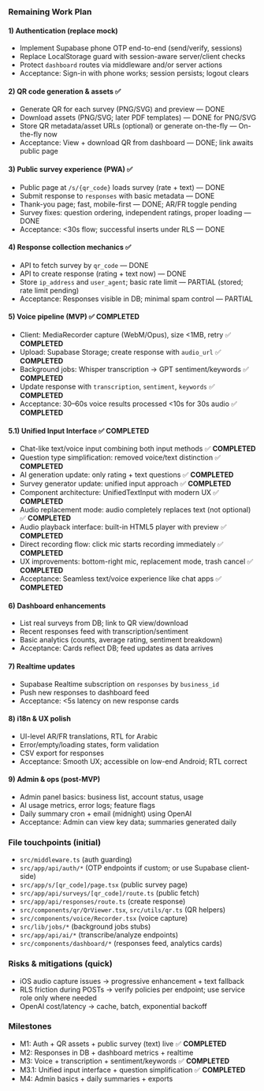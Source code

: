 ### Remaining Work Plan

#### 1) Authentication (replace mock)
- Implement Supabase phone OTP end-to-end (send/verify, sessions)
- Replace LocalStorage guard with session-aware server/client checks
- Protect `dashboard` routes via middleware and/or server actions
- Acceptance: Sign-in with phone works; session persists; logout clears

#### 2) QR code generation & assets ✅
- Generate QR for each survey (PNG/SVG) and preview — DONE
- Download assets (PNG/SVG; later PDF templates) — DONE for PNG/SVG
- Store QR metadata/asset URLs (optional) or generate on-the-fly — On-the-fly now
- Acceptance: View + download QR from dashboard — DONE; link awaits public page

#### 3) Public survey experience (PWA) ✅
- Public page at `/s/{qr_code}` loads survey (rate + text) — DONE
- Submit response to `responses` with basic metadata — DONE
- Thank-you page; fast, mobile-first — DONE; AR/FR toggle pending
- Survey fixes: question ordering, independent ratings, proper loading — DONE
- Acceptance: <30s flow; successful inserts under RLS — DONE

#### 4) Response collection mechanics ✅
- API to fetch survey by `qr_code` — DONE
- API to create response (rating + text now) — DONE
- Store `ip_address` and `user_agent`; basic rate limit — PARTIAL (stored; rate limit pending)
- Acceptance: Responses visible in DB; minimal spam control — PARTIAL

#### 5) Voice pipeline (MVP) ✅ **COMPLETED**
- Client: MediaRecorder capture (WebM/Opus), size <1MB, retry ✅ **COMPLETED**
- Upload: Supabase Storage; create response with `audio_url` ✅ **COMPLETED**
- Background jobs: Whisper transcription → GPT sentiment/keywords ✅ **COMPLETED**
- Update response with `transcription`, `sentiment`, `keywords` ✅ **COMPLETED**
- Acceptance: 30–60s voice results processed <10s for 30s audio ✅ **COMPLETED**

#### 5.1) Unified Input Interface ✅ **COMPLETED**
- Chat-like text/voice input combining both input methods ✅ **COMPLETED**
- Question type simplification: removed voice/text distinction ✅ **COMPLETED**
- AI generation update: only rating + text questions ✅ **COMPLETED**
- Survey generator update: unified input approach ✅ **COMPLETED**
- Component architecture: UnifiedTextInput with modern UX ✅ **COMPLETED**
- Audio replacement mode: audio completely replaces text (not optional) ✅ **COMPLETED**
- Audio playback interface: built-in HTML5 player with preview ✅ **COMPLETED**
- Direct recording flow: click mic starts recording immediately ✅ **COMPLETED**
- UX improvements: bottom-right mic, replacement mode, trash cancel ✅ **COMPLETED**
- Acceptance: Seamless text/voice experience like chat apps ✅ **COMPLETED**

#### 6) Dashboard enhancements
- List real surveys from DB; link to QR view/download
- Recent responses feed with transcription/sentiment
- Basic analytics (counts, average rating, sentiment breakdown)
- Acceptance: Cards reflect DB; feed updates as data arrives

#### 7) Realtime updates
- Supabase Realtime subscription on `responses` by `business_id`
- Push new responses to dashboard feed
- Acceptance: <5s latency on new response cards

#### 8) i18n & UX polish
- UI-level AR/FR translations, RTL for Arabic
- Error/empty/loading states, form validation
- CSV export for responses
- Acceptance: Smooth UX; accessible on low-end Android; RTL correct

#### 9) Admin & ops (post-MVP)
- Admin panel basics: business list, account status, usage
- AI usage metrics, error logs; feature flags
- Daily summary cron + email (midnight) using OpenAI
- Acceptance: Admin can view key data; summaries generated daily

### File touchpoints (initial)
- `src/middleware.ts` (auth guarding)
- `src/app/api/auth/*` (OTP endpoints if custom; or use Supabase client-side)
- `src/app/s/[qr_code]/page.tsx` (public survey page)
- `src/app/api/surveys/[qr_code]/route.ts` (public fetch)
- `src/app/api/responses/route.ts` (create response)
- `src/components/qr/QrViewer.tsx`, `src/utils/qr.ts` (QR helpers)
- `src/components/voice/Recorder.tsx` (voice capture)
- `src/lib/jobs/*` (background jobs stubs)
- `src/app/api/ai/*` (transcribe/analyze endpoints)
- `src/components/dashboard/*` (responses feed, analytics cards)

### Risks & mitigations (quick)
- iOS audio capture issues → progressive enhancement + text fallback
- RLS friction during POSTs → verify policies per endpoint; use service role only where needed
- OpenAI cost/latency → cache, batch, exponential backoff

### Milestones
- M1: Auth + QR assets + public survey (text) live ✅ **COMPLETED**
- M2: Responses in DB + dashboard metrics + realtime
- M3: Voice + transcription + sentiment/keywords ✅ **COMPLETED**
- M3.1: Unified input interface + question simplification ✅ **COMPLETED**
- M4: Admin basics + daily summaries + exports

